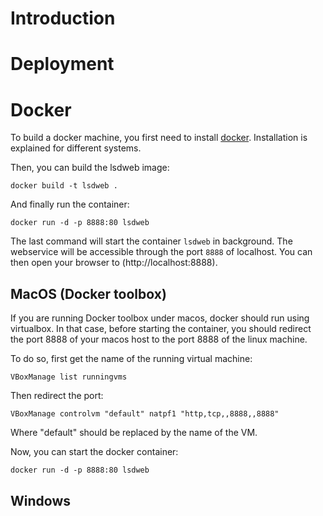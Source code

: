 # Introduction

# Deployment

# Docker

To build a docker machine, you first need to install [docker](https://docs.docker.com/engine/installation/). Installation is explained for different systems.

Then, you can build the lsdweb image:

```[bash]
docker build -t lsdweb .
```

And finally run the container:

```
docker run -d -p 8888:80 lsdweb 
```

The last command will start the container `lsdweb` in background. The webservice will be accessible through the port `8888` of localhost. You can then open your browser to (http://localhost:8888).

## MacOS (Docker toolbox)
If you are running Docker toolbox under macos, docker should run using virtualbox. In that case, before starting the container, you should redirect the port 8888 of your macos host to the port 8888 of the linux machine.

To do so, first get the name of the running virtual machine:

```
VBoxManage list runningvms
```

Then redirect the port:

```
VBoxManage controlvm "default" natpf1 "http,tcp,,8888,,8888"
```

Where "default" should be replaced by the name of the VM.

Now, you can start the docker container:
```
docker run -d -p 8888:80 lsdweb 
```

## Windows
